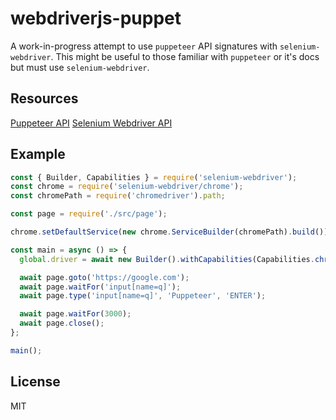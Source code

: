 # webdriverjs-puppet

A work-in-progress attempt to use `puppeteer` API signatures with `selenium-webdriver`.
This might be useful to those familiar with `puppeteer` or it's docs but must use `selenium-webdriver`.

## Resources

[Puppeteer API](https://github.com/GoogleChrome/puppeteer/blob/v1.16.0/docs/api.md)
[Selenium Webdriver API](https://seleniumhq.github.io/selenium/docs/api/javascript/module/selenium-webdriver/)

## Example

```javascript
const { Builder, Capabilities } = require('selenium-webdriver');
const chrome = require('selenium-webdriver/chrome');
const chromePath = require('chromedriver').path;

const page = require('./src/page');

chrome.setDefaultService(new chrome.ServiceBuilder(chromePath).build());

const main = async () => {
  global.driver = await new Builder().withCapabilities(Capabilities.chrome()).build();

  await page.goto('https://google.com');
  await page.waitFor('input[name=q]');
  await page.type('input[name=q]', 'Puppeteer', 'ENTER');

  await page.waitFor(3000);
  await page.close();
};

main();
```

## License

MIT